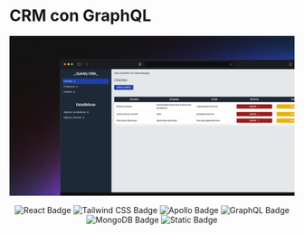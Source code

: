 # CRM con GraphQL

<div align="center">
    <a href="https://crm-graphql-frontend-psi.vercel.app/nuevacuenta">
        <img src="./public/quickly-crm.webp">
    </a>
</div>

<div align="center">

![React Badge](https://img.shields.io/badge/React-61DAFB?style=flat&logo=react&color=%2342B8D5)
![Tailwind CSS Badge](https://img.shields.io/badge/Tailwind%20CSS-06B6D4?logo=tailwindcss&logoColor=fff&style=flat)
![Apollo Badge](https://img.shields.io/badge/Apollo-311C87?style=flat&logo=apollographql)
![GraphQL Badge](https://img.shields.io/badge/GraphQL-E10098?style=flat&logo=graphql)
![MongoDB Badge](https://img.shields.io/badge/MongoDB-47A248?style=flat&logo=mongodb)
![Static Badge](https://img.shields.io/badge/Backend-181717?style=flat&logo=github&link=https%3A%2F%2Fgithub.com%2Fim-krizox%2Fcrm-graphql-backend)

</div>
